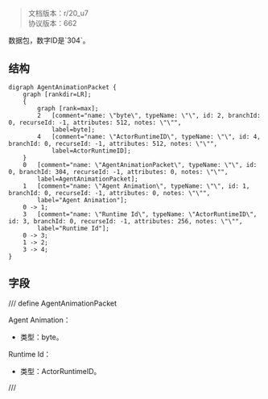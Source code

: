 # <!-- md:samp AgentAnimationPacket -->

> 文档版本：r/20_u7<br/>协议版本：662

<!-- md:samp AgentAnimationPacket -->数据包，数字ID是`304`。

## 结构

```viz
digraph AgentAnimationPacket {
	graph [rankdir=LR];
	{
		graph [rank=max];
		2	[comment="name: \"byte\", typeName: \"\", id: 2, branchId: 0, recurseId: -1, attributes: 512, notes: \"\"",
			label=byte];
		4	[comment="name: \"ActorRuntimeID\", typeName: \"\", id: 4, branchId: 0, recurseId: -1, attributes: 512, notes: \"\"",
			label=ActorRuntimeID];
	}
	0	[comment="name: \"AgentAnimationPacket\", typeName: \"\", id: 0, branchId: 304, recurseId: -1, attributes: 0, notes: \"\"",
		label=AgentAnimationPacket];
	1	[comment="name: \"Agent Animation\", typeName: \"\", id: 1, branchId: 0, recurseId: -1, attributes: 0, notes: \"\"",
		label="Agent Animation"];
	0 -> 1;
	3	[comment="name: \"Runtime Id\", typeName: \"ActorRuntimeID\", id: 3, branchId: 0, recurseId: -1, attributes: 256, notes: \"\"",
		label="Runtime Id"];
	0 -> 3;
	1 -> 2;
	3 -> 4;
}

```

## 字段

/// define
AgentAnimationPacket

Agent Animation：<!-- md:samp byte -->

- 类型：byte。

Runtime Id：[<!-- md:samp ActorRuntimeID -->](refs/protocols/types/actorruntimeid.md)

- 类型：ActorRuntimeID。


///
